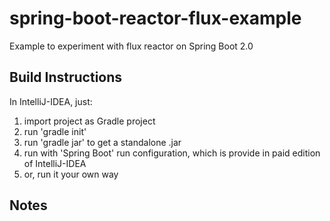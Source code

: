# spring-boot-reactor-flux-example
Example to experiment with flux reactor on Spring Boot 2.0


## Build Instructions

In IntelliJ-IDEA, just:
  1. import project as Gradle project
  2. run 'gradle init'
  3. run 'gradle jar' to get a standalone .jar
  4. run with 'Spring Boot' run configuration, which is provide in paid edition of IntelliJ-IDEA
  5. or, run it your own way
  

## Notes





